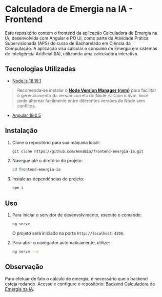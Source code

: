 # Calculadora de Emergia na IA - Frontend
Este repositório contém o frontend da aplicação Calculadora de Emergia na IA, desenvolvida com Angular e PO UI, como parte da Atividade Prática Supervisionada (APS) do curso de Bacharelado em Ciência da Computação. A aplicação visa calcular o consumo de Emergia em sistemas de Inteligência Artificial (IA), utilizando uma calculadora interativa.

## Tecnologias Utilizadas

- [Node.js 18.19.1](https://www.npmjs.com/package/node/v/18.19.1)
> Recomenda-se instalar o [**Node Version Manager (nvm)**](https://github.com/nvm-sh/nvm) para facilitar o gerenciamento da versão correta do Node.js. Com o nvm, você pode alternar facilmente entre diferentes versões do Node sem conflitos. 
- [Angular 19.0.5](https://www.npmjs.com/package/@angular/cli/v/19.0.5)


## Instalação

1. Clone o repositório para sua máquina local:
    ```bash
    git clone https://github.com/AnnaBia/frontend-emergia-ia.git
    ```
2. Navegue até o diretório do projeto:
    ```bash
    cd frontend-emergia-ia
    ```
3. Instale as dependências do projeto:
    ```bash
    npm i
    ```

## Uso

1. Para iniciar o servidor de desenvolvimento, execute o comando:
    ```bash
    ng serve
    ```
    O projeto será iniciado na porta `http://localhost:4200`.

2. Para abrir o navegador automaticamente, utilize:
    ```bash
    ng serve --o
    ```

## Observação

Para efetuar de fato o cálculo de emergia, é necessário que o backend esteja rodando. Acesse e configure o repositório: [Backend Calculadora de Emergia na IA](https://github.com/AnnaBia/backend-emergia-ia).

